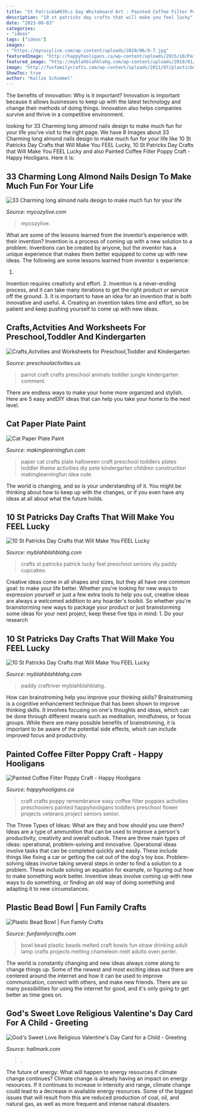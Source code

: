 ```yaml
---
title: "St Patrick&#039;s Day Whiteboard Art : Painted Coffee Filter Poppy Craft"
description: "10 st patricks day crafts that will make you feel lucky"
date: "2023-08-03"
categories:
- "ideas"
tags: ["ideas"]
images:
- "https://mycozylive.com/wp-content/uploads/2020/06/8-7.jpg"
featuredImage: "http://happyhooligans.ca/wp-content/uploads/2015/10/Painted-Coffee-Filter-Poppies-Happy-Hooligans-.jpg"
featured_image: "http://myblahblahblahg.com/wp-content/uploads/2018/01/81fb3022f65152208ce5cd9633b23d1b-402x1024.jpg"
image: "http://funfamilycrafts.com/wp-content/uploads/2011/07/plasticbeadbowl.jpg"
ShowToc: true
author: "Kallie Schimmel"
---
```



The benefits of innovation: Why is it important?
Innovation is important because it allows businesses to keep up with the latest technology and change their methods of doing things. Innovation also helps companies survive and thrive in a competitive environment.

	

		
looking for 33 Charming long almond nails design to make much fun for your life you've visit to the right page. We have 8 Images about 33 Charming long almond nails design to make much fun for your life like 10 St Patricks Day Crafts that Will Make You FEEL Lucky, 10 St Patricks Day Crafts that Will Make You FEEL Lucky and also Painted Coffee Filter Poppy Craft - Happy Hooligans. Here it is:
		
    
## 33 Charming Long Almond Nails Design To Make Much Fun For Your Life

<img loading=lazy src="https://mycozylive.com/wp-content/uploads/2020/06/8-7.jpg" onerror="this.onerror=null;this.src='https://tse1.mm.bing.net/th?id=OIP.LnmXFoOWvn1RzSKIMQU66gHaLI&amp;pid=15.1';" alt="33 Charming long almond nails design to make much fun for your life">

_Source: mycozylive.com_

>mycozylive. 

	

What are some of the lessons learned from the inventor’s experience with their invention?
Invention is a process of coming up with a new solution to a problem. Inventions can be created by anyone, but the inventor has a unique experience that makes them better equipped to come up with new ideas. The following are some lessons learned from inventor s experience:

1. 
Invention requires creativity and effort.
2. 
Invention is a never-ending process, and it can take many iterations to get the right product or service off the ground.
3. 
It is important to have an idea for an invention that is both innovative and useful. 
4. 
Creating an invention takes time and effort, so be patient and keep pushing yourself to come up with new ideas.

    
## Crafts,Actvities And Worksheets For Preschool,Toddler And Kindergarten

<img loading=lazy src="http://www.preschoolactivities.us/wp-content/uploads/2015/02/parrot-craft1.jpg" onerror="this.onerror=null;this.src='https://tse3.mm.bing.net/th?id=OIP.jy4-Pq4TP4yozhD0sSUC0QHaJ3&amp;pid=15.1';" alt="Crafts,Actvities and Worksheets for Preschool,Toddler and Kindergarten">

_Source: preschoolactivities.us_

>parrot craft crafts preschool animals toddler jungle kindergarten comment. 

	

There are endless ways to make your home more organized and stylish. Here are 5 easy andDIY ideas that can help you take your home to the next level.

    
## Cat Paper Plate Paint

<img loading=lazy src="http://www.makinglearningfun.com/images/photos/PetCatPaperPlate-1.jpg" onerror="this.onerror=null;this.src='https://tse2.mm.bing.net/th?id=OIP.7pAXHE-tEJDdwT-ed51JsgHaJ2&amp;pid=15.1';" alt="Cat Paper Plate Paint">

_Source: makinglearningfun.com_

>paper cat crafts plate halloween craft preschool toddlers plates toddler theme activities diy pete kindergarten children construction makinglearningfun idea cute. 

	

The world is changing, and so is your understanding of it. You might be thinking about how to keep up with the changes, or if you even have any ideas at all about what the future holds. 

    
## 10 St Patricks Day Crafts That Will Make You FEEL Lucky

<img loading=lazy src="http://myblahblahblahg.com/wp-content/uploads/2018/01/81fb3022f65152208ce5cd9633b23d1b-402x1024.jpg" onerror="this.onerror=null;this.src='https://tse3.mm.bing.net/th?id=OIP.IcCGBAuMLVDsm9IMYsdynAAAAA&amp;pid=15.1';" alt="10 St Patricks Day Crafts that Will Make You FEEL Lucky">

_Source: myblahblahblahg.com_

>crafts st patricks patrick lucky feel preschool seniors diy paddy cupcakes. 

	

Creative ideas come in all shapes and sizes, but they all have one common goal: to make your life better. Whether you're looking for new ways to expression yourself or just a few extra tools to help you out, creative ideas are always a welcomed addition to any hoarder's toolkit. So whether you're brainstorming new ways to package your product or just brainstorming some ideas for your next project, keep these five tips in mind: 1. Do your research

    
## 10 St Patricks Day Crafts That Will Make You FEEL Lucky

<img loading=lazy src="http://myblahblahblahg.com/wp-content/uploads/2018/01/81fb3022f65152208ce5cd9633b23d1b.jpg" onerror="this.onerror=null;this.src='https://tse3.mm.bing.net/th?id=OIP.iD3sMmgLntXxIL2aRs4UlAHaS2&amp;pid=15.1';" alt="10 St Patricks Day Crafts that Will Make You FEEL Lucky">

_Source: myblahblahblahg.com_

>paddy craftriver myblahblahblahg. 

	

How can brainstroming help you improve your thinking skills?
Brainstroming is a cognitive enhancement technique that has been shown to improve thinking skills. It involves focusing on one's thoughts and ideas, which can be done through different means such as meditation, mindfulness, or focus groups. While there are many possible benefits of brainstroming, it is important to be aware of the potential side effects, which can include improved focus and productivity.

    
## Painted Coffee Filter Poppy Craft - Happy Hooligans

<img loading=lazy src="http://happyhooligans.ca/wp-content/uploads/2015/10/Painted-Coffee-Filter-Poppies-Happy-Hooligans-.jpg" onerror="this.onerror=null;this.src='https://tse2.mm.bing.net/th?id=OIP.6LrYavJOc7lpAAHlaX4kKQAAAA&amp;pid=15.1';" alt="Painted Coffee Filter Poppy Craft - Happy Hooligans">

_Source: happyhooligans.ca_

>craft crafts poppy remembrance easy coffee filter poppies activities preschoolers painted happyhooligans toddlers preschool flower projects veterans project seniors senior. 

	

The Three Types of Ideas: What are they and how should you use them?
Ideas are a type of ammunition that can be used to improve a person's productivity, creativity and overall outlook. There are three main types of ideas: operational, problem-solving and innovative.
Operational ideas involve tasks that can be completed quickly and easily. These include things like fixing a car or getting the cat out of the dog's toy box. Problem-solving ideas involve taking several steps in order to find a solution to a problem. These include solving an equation for example, or figuring out how to make something work better. Inventive ideas involve coming up with new ways to do something, or finding an old way of doing something and adapting it to new circumstances.

    
## Plastic Bead Bowl | Fun Family Crafts

<img loading=lazy src="http://funfamilycrafts.com/wp-content/uploads/2011/07/plasticbeadbowl.jpg" onerror="this.onerror=null;this.src='https://tse1.mm.bing.net/th?id=OIP.LxDg7zwJkHodfKMbhXAm1gHaE9&amp;pid=15.1';" alt="Plastic Bead Bowl | Fun Family Crafts">

_Source: funfamilycrafts.com_

>bowl bead plastic beads melted craft bowls fun straw drinking adult lamp crafts projects melting chameleon melt adults oven perler. 

	

The world is constantly changing and new ideas always come along to change things up. Some of the newest and most exciting ideas out there are centered around the internet and how it can be used to improve communication, connect with others, and make new friends. There are so many possibilities for using the internet for good, and it's only going to get better as time goes on.

    
## God&#039;s Sweet Love Religious Valentine&#039;s Day Card For A Child - Greeting

<img loading=lazy src="https://www.hallmark.com/dw/image/v2/AALB_PRD/on/demandware.static/-/Sites-hallmark-master/default/dw7c25a28c/images/finished-goods/Gods-Sweet-Love-Religious-Valentines-Day-Card-for-a-Child-root-459VCE1902_PV.1.VCE1902.jpg_Source_Image.jpg" onerror="this.onerror=null;this.src='https://tse1.mm.bing.net/th?id=OIP.hXA9j2ISD6nOaC3cmfA4QAHaKz&amp;pid=15.1';" alt="God&#039;s Sweet Love Religious Valentine&#039;s Day Card for a Child - Greeting">

_Source: hallmark.com_

>. 

	

The future of energy: What will happen to energy resources if climate change continues?
Climate change is already having an impact on energy resources. If it continues to increase in intensity and range, climate change could lead to a decrease in available energy resources. Some of the biggest issues that will result from this are reduced production of coal, oil, and natural gas, as well as more frequent and intense natural disasters.

